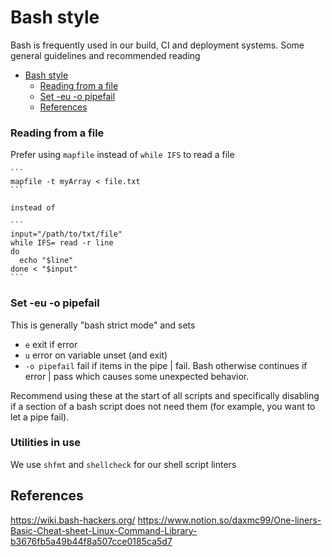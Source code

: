 # Bash style

Bash is frequently used in our build, CI and deployment systems. Some general guidelines and recommended reading

- [Bash style](#bash-style)
    - [Reading from a file](#reading-from-a-file)
    - [Set -eu -o pipefail](#set--eu--o-pipefail)
  - [References](#references)

### Reading from a file

Prefer using `mapfile` instead of `while IFS` to read a file

    ```
    mapfile -t myArray < file.txt
    ```

    instead of

    ```
    input="/path/to/txt/file"
    while IFS= read -r line
    do
      echo "$line"
    done < "$input"
    ```

### Set -eu -o pipefail

This is generally "bash strict mode" and  sets

- `e` exit if error
- `u` error on variable unset (and exit)
- `-o pipefail` fail if items in the pipe | fail. Bash otherwise continues if error | pass which causes some unexpected behavior.

Recommend using these at the start of all scripts and specifically disabling if a section of a bash script does not need them (for example, you want to let a pipe fail).

### Utilities in use

We use `shfmt` and `shellcheck` for our shell script linters

## References

<https://wiki.bash-hackers.org/>
<https://www.notion.so/daxmc99/One-liners-Basic-Cheat-sheet-Linux-Command-Library-b3676fb5a49b44f8a507cce0185ca5d7>
